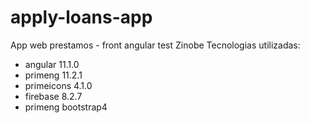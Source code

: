 # apply-loans-app
App web prestamos - front angular test Zinobe
Tecnologias utilizadas:
* angular 11.1.0
* primeng 11.2.1
* primeicons 4.1.0
* firebase 8.2.7
* primeng bootstrap4

